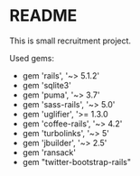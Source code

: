 # README

This is small recruitment project.

Used gems:

 * gem 'rails', '~> 5.1.2'
 * gem 'sqlite3'
 * gem 'puma', '~> 3.7'
 * gem 'sass-rails', '~> 5.0'
 * gem 'uglifier', '>= 1.3.0
 * gem 'coffee-rails', '~> 4.2'
 * gem 'turbolinks', '~> 5'
 * gem 'jbuilder', '~> 2.5'
 * gem 'ransack'
 * gem "twitter-bootstrap-rails"
